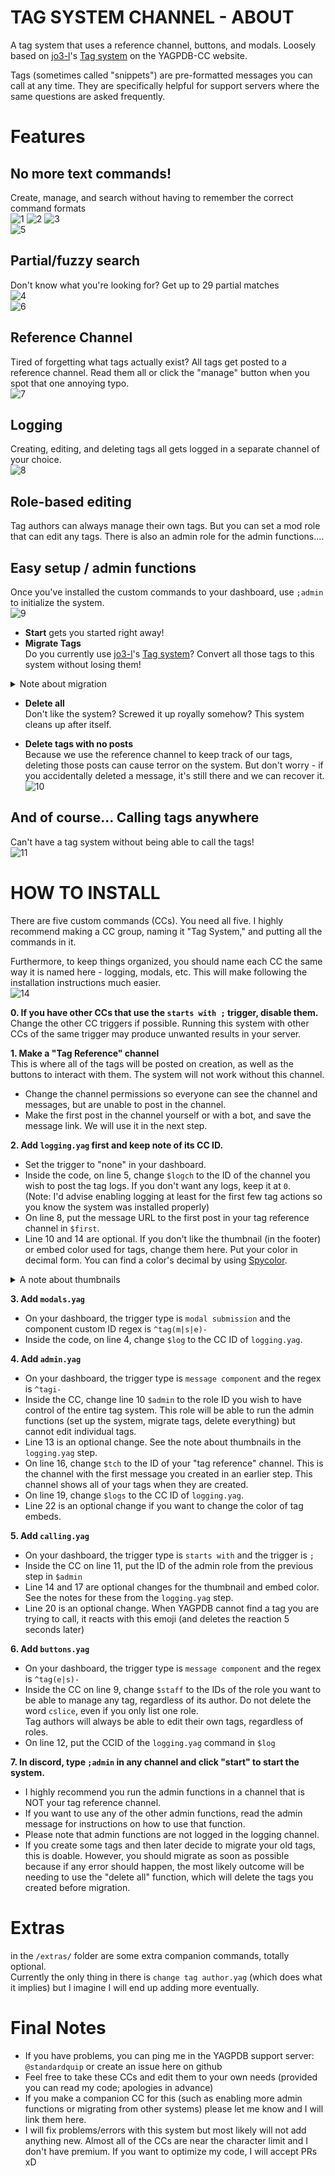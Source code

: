 # TAG SYSTEM CHANNEL - ABOUT
A tag system that uses a reference channel, buttons, and modals. Loosely based on [jo3-l](https://github.com/jo3-l)'s [Tag system](https://yagpdb-cc.github.io/tags/overview) on the YAGPDB-CC website.

Tags (sometimes called "snippets") are pre-formatted messages you can call at any time. They are specifically helpful for support servers where the same questions are asked frequently.

# Features
## No more text commands!
Create, manage, and search without having to remember the correct command formats      
![1](https://github.com/user-attachments/assets/bc76afd5-6b64-410e-bdb8-9aa1041e805e)
![2](https://github.com/user-attachments/assets/8dc61b86-9119-4737-92c4-7d4484dbc1ad) ![3](https://github.com/user-attachments/assets/90feb89d-9aa8-4fad-a23b-5bc67210d3fe)      
![5](https://github.com/user-attachments/assets/972d9107-b407-4db4-a86b-3dc07869104f)

## Partial/fuzzy search
Don't know what you're looking for? Get up to 29 partial matches    
![4](https://github.com/user-attachments/assets/40c4ef7b-a613-4ac5-9a4c-a15cf80593e5)      
![6](https://github.com/user-attachments/assets/2f26c6a3-6af3-45f9-ad66-681ef5fdd540)

## Reference Channel
Tired of forgetting what tags actually exist? All tags get posted to a reference channel. Read them all or click the "manage" button when you spot that one annoying typo.     
![7](https://github.com/user-attachments/assets/e3d41a9c-0858-4dc3-92cc-faa095adb87d)

## Logging
Creating, editing, and deleting tags all gets logged in a separate channel of your choice.      
![8](https://github.com/user-attachments/assets/cba59046-d8e4-4034-a967-ef0b62aafc68)

## Role-based editing
Tag authors can always manage their own tags. But you can set a mod role that can edit any tags. There is also an admin role for the admin functions....

## Easy setup / admin functions
Once you've installed the custom commands to your dashboard, use `;admin` to initialize the system.      
![9](https://github.com/user-attachments/assets/3adadc37-c3f6-43b6-bc3d-1cd340ecf93e)

- **Start** gets you started right away!
- **Migrate Tags**      
Do you currently use [jo3-l](https://github.com/jo3-l)'s [Tag system](https://yagpdb-cc.github.io/tags/overview)? Convert all those tags to this system without losing them!     
<details><summary>Note about migration</summary>
<ul>
<li>Migrating tags makes the admin the author of all tags migrated.</li>
<li>If you want to change the author of a tag later, I had to code an extra command for that. See it in /extras/change tag author.yag</li>
<li>You must migrate ALL tags. If you stop partway through, the system will break and you will have to "delete all" before you can continue.</li>
<li>Migration and "delete all" do not alter your old tags in any way.</li>
</ul>
</details>

- **Delete all**      
Don't like the system? Screwed it up royally somehow? This system cleans up after itself.

- **Delete tags with no posts**    
Because we use the reference channel to keep track of our tags, deleting those posts can cause terror on the system. But don't worry - if you accidentally deleted a message, it's still there and we can recover it.       
![10](https://github.com/user-attachments/assets/c946f58c-7d31-4d02-b09e-793fe5e932fa)

## And of course... Calling tags anywhere
Can't have a tag system without being able to call the tags!      
![11](https://github.com/user-attachments/assets/8f35e9fe-2294-48e7-877b-7205487a7d9f)

# HOW TO INSTALL
There are five custom commands (CCs). You need all five. I highly recommend making a CC group, naming it "Tag System," and putting all the commands in it.

Furthermore, to keep things organized, you should name each CC the same way it is named here - logging, modals, etc. This will make following the installation instructions much easier.       
![14](https://github.com/user-attachments/assets/2fa88c13-2f1e-42de-974d-d49f7556824c)


**0. If you have other CCs that use the `starts with ;` trigger, disable them.**     
Change the other CC triggers if possible. Running this system with other CCs of the same trigger may produce unwanted results in your server.

**1. Make a "Tag Reference" channel**    
This is where all of the tags will be posted on creation, as well as the buttons to interact with them. The system will not work without this channel.    
- Change the channel permissions so everyone can see the channel and messages, but are unable to post in the channel.
- Make the first post in the channel yourself or with a bot, and save the message link. We will use it in the next step.

**2. Add `logging.yag` first and keep note of its CC ID.**         
- Set the trigger to "none" in your dashboard.
- Inside the code, on line 5, change `$logch` to the ID of the channel you wish to post the tag logs. If you don't want any logs, keep it at `0`.     
(Note: I'd advise enabling logging at least for the first few tag actions so you know the system was installed properly)
- On line 8, put the message URL to the first post in your tag reference channel in `$first`.
- Line 10 and 14 are optional. If you don't like the thumbnail (in the footer) or embed color used for tags, change them here. Put your color in decimal form. You can find a color's decimal by using [Spycolor](https://spycolor.com).    
<details><summary>A note about thumbnails</summary>
This system requires a thumbnail to function. It shows in the footer of all tags.<br />
<img src="https://github.com/user-attachments/assets/15b54d23-1d4c-4a0a-9de5-4c363c9ab416"></img>
<br />
We need the image because we store the database key in its URL. This is what makes the "manage" button work in the tag reference channel.<br />
If you remove the image, the system will behave erratically and you may not be able to edit your tags.
<br /><br />
If you don't like the current image and/or you wish to host it yourself, you can put any image URL in line 11 to replace it. However, the URL must be a DIRECT link to the image (it must end in the image extention, e.g. .jpg,.png, etc).
<br /><br />
If you don't understand what any of this means, do not change the thumbnail URL.</details>

**3. Add `modals.yag`**    
- On your dashboard, the trigger type is `modal submission` and the component custom ID regex is `^tag(m|s|e)-`
- Inside the code, on line 4, change `$log` to the CC ID of `logging.yag`. 


**4. Add `admin.yag`**    
- On your dashboard, the trigger type is `message component` and the regex is `^tagi-`
- Inside the CC, change line 10 `$admin` to the role ID you wish to have control of the entire tag system. This role will be able to run the admin functions (set up the system, migrate tags, delete everything) but cannot edit individual tags.
- Line 13 is an optional change. See the note about thumbnails in the `logging.yag` step.
- On line 16, change `$tch` to the ID of your "tag reference" channel. This is the channel with the first message you created in an earlier step. This channel shows all of your tags when they are created.
- On line 19, change `$logs` to the CC ID of `logging.yag`.
- Line 22 is an optional change if you want to change the color of tag embeds.

**5. Add `calling.yag`**    
- On your dashboard, the trigger type is `starts with` and the trigger is `;`
- Inside the CC on line 11, put the ID of the admin role from the previous step in `$admin`
- Line 14 and 17 are optional changes for the thumbnail and embed color. See the notes for these from the `logging.yag` step.
- Line 20 is an optional change. When YAGPDB cannot find a tag you are trying to call, it reacts with this emoji (and deletes the reaction 5 seconds later)


**6. Add `buttons.yag`**    
- On your dashboard, the trigger type is `message component` and the regex is `^tag(e|s)-`
- Inside the CC on line 9, change `$staff` to the IDs of the role you want to be able to manage any tag, regardless of its author. Do not delete the word `cslice`, even if you only list one role.      
Tag authors will always be able to edit their own tags, regardless of roles.
- On line 12, put the CCID of the `logging.yag` command in `$log`


**7. In discord, type `;admin` in any channel and click "start" to start the system.**     
- I highly recommend you run the admin functions in a channel that is NOT your tag reference channel.
- If you want to use any of the other admin functions, read the admin message for instructions on how to use that function.
- Please note that admin functions are not logged in the logging channel.
- If you create some tags and then later decide to migrate your old tags, this is doable. However, you should migrate as soon as possible because if any error should happen, the most likely outcome will be needing to use the "delete all" function, which will delete the tags you created before migration.

# Extras
in the `/extras/` folder are some extra companion commands, totally optional.     
Currently the only thing in there is `change tag author.yag` (which does what it implies) but I imagine I will end up adding more eventually.

# Final Notes
- If you have problems, you can ping me in the YAGPDB support server: `@standardquip` or create an issue here on github
- Feel free to take these CCs and edit them to your own needs (provided you can read my code; apologies in advance)
- If you make a companion CC for this (such as enabling more admin functions or migrating from other systems) please let me know and I will link them here.
- I will fix problems/errors with this system but most likely will not add anything new. Almost all of the CCs are near the character limit and I don't have premium. If you want to optimize my code, I will accept PRs xD
